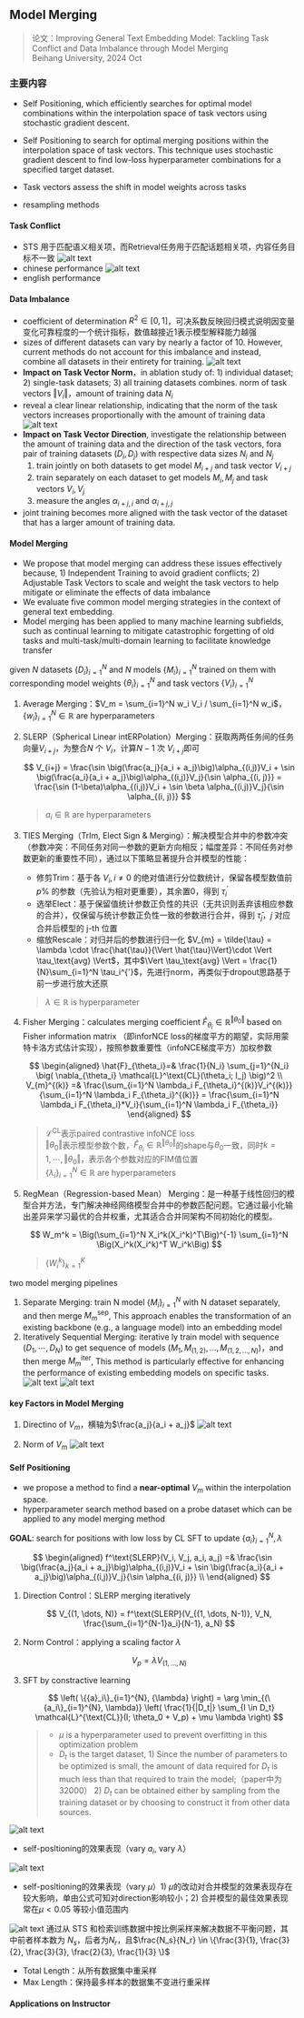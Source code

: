 ## Model Merging
> 论文：Improving General Text Embedding Model: Tackling Task Conflict and Data Imbalance through Model Merging  
> Beihang University, 2024 Oct

### 主要内容
- Self Positioning, which efficiently searches for optimal model combinations within the interpolation space of task vectors using stochastic gradient descent.
- Self Positioning to search for optimal merging positions within the interpolation space of task vectors. This technique uses stochastic gradient descent to find low-loss hyperparameter combinations for a specified target dataset.
- Task vectors assess the shift in model weights across tasks

- resampling methods
#### Task Conflict
- STS 用于匹配语义相关项，而Retrieval任务用于匹配话题相关项，内容任务目标不一致
![alt text](image.png)
- chinese performance
![alt text](image-1.png)
- english performance

#### Data Imbalance
- coefficient of determination $R^2 \in [0, 1]$，可决系数反映回归模式说明因变量变化可靠程度的一个统计指标，数值越接近1表示模型解释能力越强
- sizes of different datasets can vary by nearly a factor of 10. However, current methods do not account for this imbalance and instead, combine all datasets in their entirety for training.
![alt text](image-2.png)
- **Impact on Task Vector Norm**，in ablation study of: 1) individual dataset; 2) single-task datasets; 3) all training datasets combines. norm of task vectors $\Vert V_i \Vert$，amount of training data $N_i$
- reveal a clear linear relationship, indicating that the norm of the task vectors increases proportionally with the amount of training data
![alt text](image-3.png)
- **Impact on Task Vector Direction**, investigate the relationship between the amount of training data and the direction of the task vectors, fora  pair of training datasets $(D_i, D_j)$ with respective data sizes $N_i$ and $N_j$  
    1. train jointly on both datasets to get model $M_{i+j}$ and task vector $V_{i+j}$
    2. train separately on each dataset to  get models $M_i, M_j$ and task vectors $V_i, V_j$
    3. measure the angles $\alpha_{i+j, i}$ and $\alpha_{i+j, j}$
- joint training becomes more aligned with the task vector of the dataset that has a larger amount of training data.

#### Model Merging
- We propose that model merging can address these issues effectively because, 1) Independent Training to avoid gradient conflicts; 2) Adjustable Task Vectors to scale and weight the task vectors to help mitigate or eliminate the effects of data imbalance
- We evaluate five common model merging strategies in the context of general text embedding.
- Model merging has been applied to many machine learning subfields, such as continual learning to mitigate catastrophic forgetting of old tasks and multi-task/multi-domain learning to facilitate knowledge transfer

given $N$ datasets $\{D_i\}_{i=1}^N$ and $N$ models $\{M_i\}_{i=1}^{N}$ trained on them with corresponding model weights $\{\theta_i\}_{i=1}^{N}$ and task vectors $\{V_i\}_{i=1}^{N}$

1. Average Merging：$V_m = \sum_{i=1}^N w_i V_i / \sum_{i=1}^N w_i$，$\{w_i\}_{i=1}^N \in \mathbb{R}$ are hyperparameters  
2. SLERP（Spherical Linear intERPolation）Merging：获取两两任务间的任务向量$V_{i+j}$，为整合$N$ 个 $V_i$，计算$N-1$ 次 $V_{i+j}$即可
   
    $$
    V_{i+j} = \frac{\sin \big(\frac{a_j}{a_i + a_j}\big)\alpha_{(i,j)}V_i + \sin \big(\frac{a_i}{a_i + a_j}\big)\alpha_{(i,j)}V_j}{\sin \alpha_{(i, j)}} = \frac{\sin (1-\beta)\alpha_{(i,j)}V_i + \sin \beta \alpha_{(i,j)}V_j}{\sin \alpha_{(i, j)}}
    $$  

    > $a_i \in \mathbb{R}$ are hyperparameters

3. TIES Merging（TrIm, Elect Sign & Merging）：解决模型合并中的参数冲突（参数冲突：不同任务对同一参数的更新方向相反；幅度差异：不同任务对参数更新的重要性不同），通过以下策略显著提升合并模型的性能：

    - 修剪Trim：基于各 $V_i, i\ne 0$ 的绝对值进行分位数统计，保留各模型数值前 $p\%$ 的参数（先验认为相对更重要），其余置0，得到 $\tau_i^{'}$
    - 选举Elect：基于保留值统计参数正负性的共识（无共识则丢弃该相应参数的合并），仅保留与统计参数正负性一致的参数进行合并，得到 $\hat{\tau}_j$，$j$ 对应合并后模型的 j-th 位置
    - 缩放Rescale：对归并后的参数进行归一化 $V_{m} = \tilde{\tau} = \lambda \cdot \frac{\hat{\tau}}{\Vert \hat{\tau}\Vert}\cdot \Vert \tau_\text{avg} \Vert$，其中$\Vert \tau_\text{avg} \Vert = \frac{1}{N}\sum_{i=1}^N \tau_i^{'}$，先进行norm，再类似于dropout思路基于前一步进行放大还原

    > $\lambda \in \mathbb{R}$ is hyperparameter  

4. Fisher Merging：calculates merging coefficient $\hat{F}_{\theta_i} \in \mathbb{R}^{\Vert \theta_0 \Vert}$ based on Fisher information matrix （即inforNCE loss的梯度平方的期望，实际用蒙特卡洛方式估计实现），按照参数重要性（infoNCE梯度平方）加权参数

    $$
    \begin{aligned}
        \hat{F}_{\theta_i}=& \frac{1}{N_i} \sum_{j=1}^{N_i} \big( \nabla_{\theta_i} \mathcal{L}^\text{CL}(\theta_i; I_j) \big)^2 \\
        V_{m}^{(k)} =& \frac{\sum_{i=1}^N \lambda_i F_{\theta_i}^{(k)}V_i^{(k)}}{\sum_{i=1}^N \lambda_i F_{\theta_i}^{(k)}} = \frac{\sum_{i=1}^N \lambda_i F_{\theta_i}*V_i}{\sum_{i=1}^N \lambda_i F_{\theta_i}}
    \end{aligned}
    $$

    > $\mathcal{L}^\text{CL}$表示paired contrastive infoNCE loss  
    > $\Vert \theta_0 \Vert$表示模型参数个数，$\hat{F}_{\theta_i}\in \mathbb{R}^{\Vert \theta_0 \Vert}$的shape与$\theta_0$一致，同时$k=1, \cdots, \Vert \theta_0 \Vert$，表示各个参数对应的FIM值位置  
    > $\{\lambda_i \}_{i=1}^N \in \mathbb{R}$ are hyperparameters  

5. RegMean（Regression-based Mean） Merging：是一种基于线性回归的模型合并方法，专门解决神经网络模型合并中的参数匹配问题。它通过最小化输出差异来学习最优的合并权重，尤其适合合并同架构不同初始化的模型。

    $$
    W_m^k = \Big(\sum_{i=1}^N X_i^k(X_i^k)^T\Big)^{-1} \sum_{i=1}^N \Big(X_i^k(X_i^k)^T W_i^k\Big)
    $$

    > $\{W_i^{k}\}_{k=1}^K$


two model merging pipelines

1. Separate Merging: train N model $\{M_{i}\}_{i=1}^N$ with N dataset separately, and then merge $M_{m}^\text{sep}$, This approach enables the transformation of an existing backbone (e.g., a language model) into an embedding model
2. Iteratively Sequential Merging: iterative ly train model with sequence $(D_1, \cdots, D_N)$ to get sequence of models $(M_1, M_{(1, 2)}, \dots, M_{(1, 2, \dots, N)})$，and then merge $M_{m}^\text{iter}$, This method is particularly effective for enhancing the performance of existing embedding models on specific tasks.
![alt text](image-4.png)
![alt text](image-5.png)


#### key Factors in Model Merging
1. Directino of $V_m$，横轴为$\frac{a_j}{a_i + a_j}$
    ![alt text](image-6.png)

2. Norm of $V_m$
    ![alt text](image-7.png)
#### Self Positioning
- we propose a method to find a **near-optimal** $V_m$ within the interpolation space.
- hyperparameter search method based on a probe dataset which can be applied to any model merging method

**GOAL**: search for positions with low loss by CL SFT to update $\{{a}_i\}_{i=1}^{N}, {\lambda}$


$$
\begin{aligned}
    f^\text{SLERP}(V_i, V_j, a_i, a_j) =& \frac{\sin \big(\frac{a_j}{a_i + a_j}\big)\alpha_{(i,j)}V_i + \sin \big(\frac{a_i}{a_i + a_j}\big)\alpha_{(i,j)}V_j}{\sin \alpha_{(i, j)}} \\
\end{aligned} 
$$

1. Direction Control：SLERP merging iteratively

    $$
    V_{(1, \dots, N)} = f^\text{SLERP}(V_{(1, \dots, N-1)}, V_N, \frac{\sum_{i=1}^{N-1}a_i}{N-1}, a_N)
    $$

2. Norm Control：applying a scaling factor $\lambda$

    $$
    V_p = \lambda V_{(1, \dots, N)}
    $$


3. SFT by constractive learning

    $$
    \left( \{{a}_i\}_{i=1}^{N}, {\lambda} \right) = \arg \min_{(\{a_i\}_{i=1}^{N}, \lambda)} \left( \frac{1}{|D_t|} \sum_{I \in D_t} \mathcal{L}^{\text{CL}}(I; \theta_0 + V_p) + \mu \lambda \right)
    $$

    > - $\mu$ is a hyperparameter used to prevent overfitting in this optimization problem  
    > - $D_t$ is the target dataset, 1) Since the number of parameters to be optimized is small, the amount of data required for $D_t$ is much less than that required to train the model;（paper中为32000） 2) $D_t$ can be obtained either by sampling from the training dataset or by choosing to construct it from other data sources.

![alt text](image-8.png)
- self-posltioning的效果表现（vary $a_i$, vary $\lambda$）

![alt text](image-9.png)
- self-posltioning的效果表现（vary $\mu$）1) $\mu$的改动对合并模型的效果表现存在较大影响，单由公式可知对direction影响较小；2) 合并模型的最佳效果表现常在$\mu \lt 0.05$ 等较小值范围内


![alt text](image-10.png)
通过从 STS 和检索训练数据中按比例采样来解决数据不平衡问题，其中前者样本数为 $N_s$，后者为$N_r$，且$\frac{N_s}{N_r} \in \{\frac{3}{1}, \frac{3}{2}, \frac{3}{3}, \frac{2}{3}, \frac{1}{3} \}$
- Total Length：从所有数据集中重采样
- Max Length：保持最多样本的数据集不变进行重采样

#### Applications on Instructor
